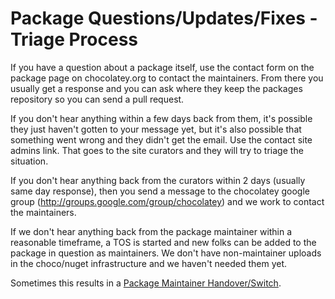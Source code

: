 # Package Questions/Updates/Fixes - Triage Process

If you have a question about a package itself, use the contact form on the package page on chocolatey.org to contact the maintainers. From there you usually get a response and you can ask where they keep the packages repository so you can send a pull request.

If you don't hear anything within a few days back from them, it's possible they just haven't gotten to your message yet, but it's also possible that something went wrong and they didn't get the email. Use the contact site admins link. That goes to the site curators and they will try to triage the situation.

If you don't hear anything back from the curators within 2 days (usually same day response), then you send a message to the chocolatey google group (http://groups.google.com/group/chocolatey) and we work to contact the maintainers.

If we don't hear anything back from the package maintainer within a reasonable timeframe, a TOS is started and new folks can be added to the package in question as maintainers. We don't have non-maintainer uploads in the choco/nuget infrastructure and we haven't needed them yet. 

Sometimes this results in a [Package Maintainer Handover/Switch](PackageMantainerHandover).